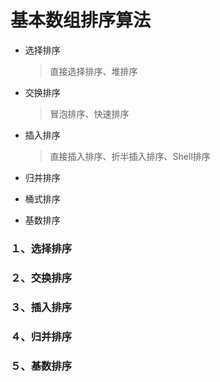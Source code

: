 # 基本数组排序算法

- 选择排序

  > 直接选择排序、堆排序

- 交换排序 

  > 冒泡排序、快速排序

- 插入排序

  > 直接插入排序、折半插入排序、Shell排序

- 归并排序

- 桶式排序

- 基数排序

### １、选择排序

### ２、交换排序

### ３、插入排序

### ４、归并排序

### ５、基数排序